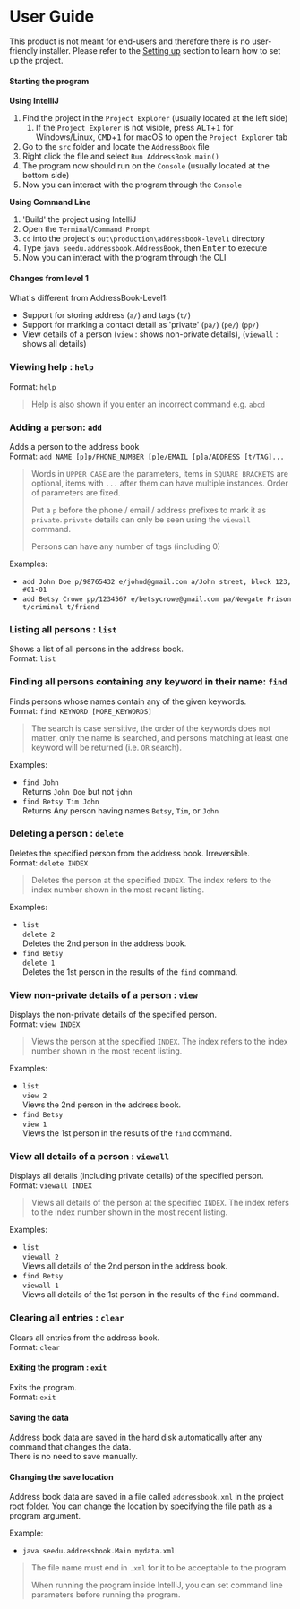 # User Guide

This product is not meant for end-users and therefore there is no user-friendly installer. 
Please refer to the [Setting up](DeveloperGuide.md#setting-up) section to learn how to set up the project.

#### Starting the program

**Using IntelliJ**

1. Find the project in the `Project Explorer` (usually located at the left side)
   1. If the `Project Explorer` is not visible, press <kbd>ALT</kbd>+<kbd>1</kbd> for Windows/Linux, <kbd>CMD</kbd>+<kbd>1</kbd> for macOS to open the `Project Explorer` tab
2. Go to the `src` folder and locate the `AddressBook` file
3. Right click the file and select `Run AddressBook.main()`
4. The program now should run on the `Console` (usually located at the bottom side)
5. Now you can interact with the program through the `Console`

**Using Command Line**

1. 'Build' the project using IntelliJ
2. Open the `Terminal`/`Command Prompt`
3. `cd` into the project's `out\production\addressbook-level1` directory
4. Type `java seedu.addressbook.AddressBook`, then <kbd>Enter</kbd> to execute
5. Now you can interact with the program through the CLI

#### Changes from level 1
What's different from AddressBook-Level1:
* Support for storing address (`a/`) and tags (`t/`)
* Support for marking a contact detail as 'private' (`pa/`) (`pe/`) (`pp/`) 
* View details of a person (`view` : shows non-private details), (`viewall` : shows all details)

### Viewing help : `help`
Format: `help`

> Help is also shown if you enter an incorrect command e.g. `abcd`
 
### Adding a person: `add`
Adds a person to the address book<br>
Format: `add NAME [p]p/PHONE_NUMBER [p]e/EMAIL [p]a/ADDRESS [t/TAG]...` 
 
> Words in `UPPER_CASE` are the parameters, items in `SQUARE_BRACKETS` are optional, 
> items with `...` after them can have multiple instances. Order of parameters are fixed. 
> 
> Put a `p` before the phone / email / address prefixes to mark it as `private`. `private` details can only
> be seen using the `viewall` command.
> 
> Persons can have any number of tags (including 0)

Examples: 
* `add John Doe p/98765432 e/johnd@gmail.com a/John street, block 123, #01-01`
* `add Betsy Crowe pp/1234567 e/betsycrowe@gmail.com pa/Newgate Prison t/criminal t/friend`

### Listing all persons : `list`
Shows a list of all persons in the address book.<br>
Format: `list`

### Finding all persons containing any keyword in their name: `find`
Finds persons whose names contain any of the given keywords.<br>
Format: `find KEYWORD [MORE_KEYWORDS]`

> The search is case sensitive, the order of the keywords does not matter, only the name is searched, 
and persons matching at least one keyword will be returned (i.e. `OR` search).

Examples: 
* `find John`<br>
  Returns `John Doe` but not `john`
* `find Betsy Tim John`<br>
  Returns Any person having names `Betsy`, `Tim`, or `John`

### Deleting a person : `delete`
Deletes the specified person from the address book. Irreversible.<br>
Format: `delete INDEX`

> Deletes the person at the specified `INDEX`. 
  The index refers to the index number shown in the most recent listing.

Examples: 
* `list`<br>
  `delete 2`<br>
  Deletes the 2nd person in the address book.
* `find Betsy`<br> 
  `delete 1`<br>
  Deletes the 1st person in the results of the `find` command.

### View non-private details of a person : `view`
Displays the non-private details of the specified person.<br>
Format: `view INDEX`

> Views the person at the specified `INDEX`. 
  The index refers to the index number shown in the most recent listing.

Examples: 
* `list`<br>
  `view 2`<br>
  Views the 2nd person in the address book.
* `find Betsy` <br> 
  `view 1`<br>
  Views the 1st person in the results of the `find` command.

### View all details of a person : `viewall`
Displays all details (including private details) of the specified person.<br>
Format: `viewall INDEX`

> Views all details of the person at the specified `INDEX`. 
  The index refers to the index number shown in the most recent listing.

Examples: 
* `list`<br>
  `viewall 2`<br>
  Views all details of the 2nd person in the address book.
* `find Betsy`<br> 
  `viewall 1`<br>
  Views all details of the 1st person in the results of the `find` command.

### Clearing all entries : `clear`
Clears all entries from the address book.<br>
Format: `clear`  

#### Exiting the program : `exit`
Exits the program.<br>
Format: `exit`  

#### Saving the data 
Address book data are saved in the hard disk automatically after any command that changes the data.<br>
There is no need to save manually.

#### Changing the save location
Address book data are saved in a file called `addressbook.xml` in the project root folder.
You can change the location by specifying the file path as a program argument.

Example: 
* `java seedu.addressbook.Main mydata.xml`

> The file name must end in `.xml` for it to be acceptable to the program.
>
> When running the program inside IntelliJ, you can set command line parameters 
  before running the program.
